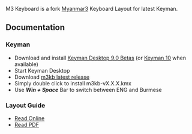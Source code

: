 M3 Keyboard is a fork [Myanmar3](https://code.google.com/archive/p/myanmar3source/) Keyboard Layout for latest Keyman.

## Documentation

### Keyman
- Download and install [Keyman Desktop 9.0 Betas](http://www.tavultesoft.com/beta/) (or [Keyman 10](https://keyman.com/free/) when available)
- Start Keyman Desktop
- Download [m3kb latest release](https://github.com/victorskl/m3kb/releases/latest)
- Simply double click to install m3kb-vX.X.X.kmx
- Use ___Win + Space___ Bar to switch between ENG and Burmese

### Layout Guide
- [Read Online](web/kbd.html)
- [Read PDF](m3kb_user_manual.pdf)
